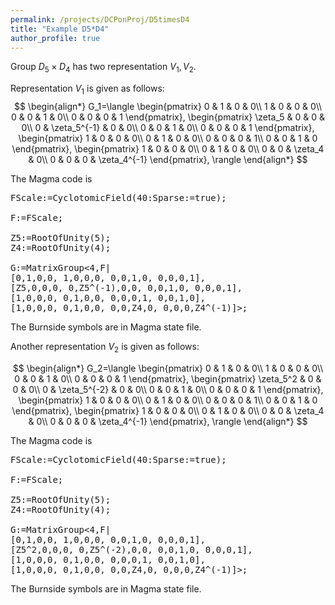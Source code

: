 ```yaml
---
permalink: /projects/DCPonProj/D5timesD4
title: "Example D5*D4"
author_profile: true
---
```


Group $D_5 \times D_4$ has two representation $V_1,V_2$.

Representation $V_1$ is given as follows:
$$
\begin{align*}
G_1=\langle
\begin{pmatrix}
0 & 1 & 0 & 0\\
1 & 0 & 0 & 0\\
0 & 0 & 1 & 0\\
0 & 0 & 0 & 1
\end{pmatrix},
\begin{pmatrix}
\zeta_5 & 0 & 0 & 0\\
0 & \zeta_5^{-1} & 0 & 0\\
0 & 0 & 1 & 0\\
0 & 0 & 0 & 1
\end{pmatrix},
\begin{pmatrix}
1 & 0 & 0 & 0\\
0 & 1 & 0 & 0\\
0 & 0 & 0 & 1\\
0 & 0 & 1 & 0
\end{pmatrix},
\begin{pmatrix}
1 & 0 & 0 & 0\\
0 & 1 & 0 & 0\\
0 & 0 & \zeta_4 & 0\\
0 & 0 & 0 & \zeta_4^{-1}
\end{pmatrix},
\rangle
\end{align*}
$$


The Magma code is
<pre>
FScale:=CyclotomicField(40:Sparse:=true);

F:=FScale;

Z5:=RootOfUnity(5);
Z4:=RootOfUnity(4);

G:=MatrixGroup<4,F|
[0,1,0,0, 1,0,0,0, 0,0,1,0, 0,0,0,1],
[Z5,0,0,0, 0,Z5^(-1),0,0, 0,0,1,0, 0,0,0,1],
[1,0,0,0, 0,1,0,0, 0,0,0,1, 0,0,1,0],
[1,0,0,0, 0,1,0,0, 0,0,Z4,0, 0,0,0,Z4^(-1)]>;
</pre>


The Burnside symbols are in Magma state file.

Another representation $V_2$ is given as follows:

$$
\begin{align*}
G_2=\langle
\begin{pmatrix}
0 & 1 & 0 & 0\\
1 & 0 & 0 & 0\\
0 & 0 & 1 & 0\\
0 & 0 & 0 & 1
\end{pmatrix},
\begin{pmatrix}
\zeta_5^2 & 0 & 0 & 0\\
0 & \zeta_5^{-2} & 0 & 0\\
0 & 0 & 1 & 0\\
0 & 0 & 0 & 1
\end{pmatrix},
\begin{pmatrix}
1 & 0 & 0 & 0\\
0 & 1 & 0 & 0\\
0 & 0 & 0 & 1\\
0 & 0 & 1 & 0
\end{pmatrix},
\begin{pmatrix}
1 & 0 & 0 & 0\\
0 & 1 & 0 & 0\\
0 & 0 & \zeta_4 & 0\\
0 & 0 & 0 & \zeta_4^{-1}
\end{pmatrix},
\rangle
\end{align*}
$$


The Magma code is
<pre>
FScale:=CyclotomicField(40:Sparse:=true);

F:=FScale;

Z5:=RootOfUnity(5);
Z4:=RootOfUnity(4);

G:=MatrixGroup<4,F|
[0,1,0,0, 1,0,0,0, 0,0,1,0, 0,0,0,1],
[Z5^2,0,0,0, 0,Z5^(-2),0,0, 0,0,1,0, 0,0,0,1],
[1,0,0,0, 0,1,0,0, 0,0,0,1, 0,0,1,0],
[1,0,0,0, 0,1,0,0, 0,0,Z4,0, 0,0,0,Z4^(-1)]>;
</pre>


The Burnside symbols are in Magma state file.